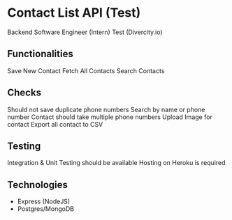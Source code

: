 # Contact List API (Test)
Backend Software Engineer (Intern) Test (Divercity.io)

## Functionalities 
Save New Contact
Fetch All Contacts
Search Contacts



## Checks
Should not save duplicate phone numbers
Search by name or phone number
Contact should take multiple phone numbers
Upload Image for contact
Export all contact to CSV

## Testing
Integration & Unit Testing should be available
Hosting on Heroku is required

## Technologies
- Express (NodeJS)
- Postgres/MongoDB



